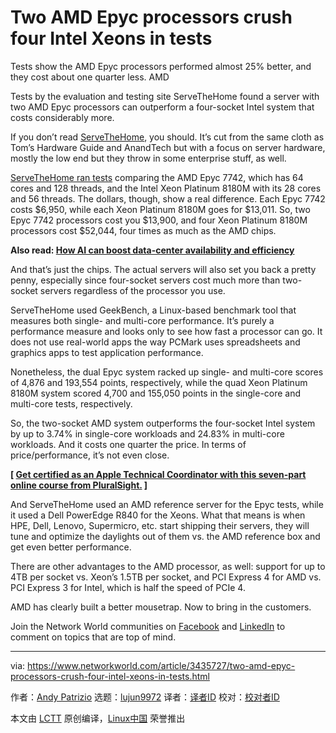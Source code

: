 [#]: collector: (lujun9972)
[#]: translator: ( )
[#]: reviewer: ( )
[#]: publisher: ( )
[#]: url: ( )
[#]: subject: (Two AMD Epyc processors crush four Intel Xeons in tests)
[#]: via: (https://www.networkworld.com/article/3435727/two-amd-epyc-processors-crush-four-intel-xeons-in-tests.html)
[#]: author: (Andy Patrizio https://www.networkworld.com/author/Andy-Patrizio/)

Two AMD Epyc processors crush four Intel Xeons in tests
======
Tests show the AMD Epyc processors performed almost 25% better, and they cost about one quarter less.
AMD

Tests by the evaluation and testing site ServeTheHome found a server with two AMD Epyc processors can outperform a four-socket Intel system that costs considerably more.

If you don’t read [ServeTheHome][1], you should. It’s cut from the same cloth as Tom’s Hardware Guide and AnandTech but with a focus on server hardware, mostly the low end but they throw in some enterprise stuff, as well.

[ServeTheHome ran tests][2] comparing the AMD Epyc 7742, which has 64 cores and 128 threads, and the Intel Xeon Platinum 8180M with its 28 cores and 56 threads. The dollars, though, show a real difference. Each Epyc 7742 costs $6,950, while each Xeon Platinum 8180M goes for $13,011. So, two Epyc 7742 processors cost you $13,900, and four Xeon Platinum 8180M processors cost $52,044, four times as much as the AMD chips.

**Also read: [How AI can boost data-center availability and efficiency][3]**

And that’s just the chips. The actual servers will also set you back a pretty penny, especially since four-socket servers cost much more than two-socket servers regardless of the processor you use.

ServeTheHome used GeekBench, a Linux-based benchmark tool that measures both single- and multi-core performance. It’s purely a performance measure and looks only to see how fast a processor can go. It does not use real-world apps the way PCMark uses spreadsheets and graphics apps to test application performance.

Nonetheless, the dual Epyc system racked up single- and multi-core scores of 4,876 and 193,554 points, respectively, while the quad Xeon Platinum 8180M system scored 4,700 and 155,050 points in the single-core and multi-core tests, respectively.

So, the two-socket AMD system outperforms the four-socket Intel system by up to 3.74% in single-core workloads and 24.83% in multi-core workloads. And it costs one quarter the price. In terms of price/performance, it’s not even close.

**[ [Get certified as an Apple Technical Coordinator with this seven-part online course from PluralSight.][4] ]**

And ServeTheHome used an AMD reference server for the Epyc tests, while it used a Dell PowerEdge R840 for the Xeons. What that means is when HPE, Dell, Lenovo, Supermicro, etc. start shipping their servers, they will tune and optimize the daylights out of them vs. the AMD reference box and get even better performance.

There are other advantages to the AMD processor, as well: support for up to 4TB per socket vs. Xeon’s 1.5TB per socket, and PCI Express 4 for AMD vs. PCI Express 3 for Intel, which is half the speed of PCIe 4.

AMD has clearly built a better mousetrap. Now to bring in the customers.

Join the Network World communities on [Facebook][5] and [LinkedIn][6] to comment on topics that are top of mind.

--------------------------------------------------------------------------------

via: https://www.networkworld.com/article/3435727/two-amd-epyc-processors-crush-four-intel-xeons-in-tests.html

作者：[Andy Patrizio][a]
选题：[lujun9972][b]
译者：[译者ID](https://github.com/译者ID)
校对：[校对者ID](https://github.com/校对者ID)

本文由 [LCTT](https://github.com/LCTT/TranslateProject) 原创编译，[Linux中国](https://linux.cn/) 荣誉推出

[a]: https://www.networkworld.com/author/Andy-Patrizio/
[b]: https://github.com/lujun9972
[1]: https://www.servethehome.com/
[2]: https://www.servethehome.com/geekbench-4-2p-amd-epyc-7742-sets-world-record/
[3]: https://www.networkworld.com/article/3274654/ai-boosts-data-center-availability-efficiency.html
[4]: https://pluralsight.pxf.io/c/321564/424552/7490?u=https%3A%2F%2Fwww.pluralsight.com%2Fpaths%2Fapple-certified-technical-trainer-10-11
[5]: https://www.facebook.com/NetworkWorld/
[6]: https://www.linkedin.com/company/network-world
